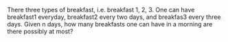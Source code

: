 There three types of breakfast, i.e. breakfast 1, 2, 3. One can have breakfast1 everyday, breakfast2 every two days, and breakfas3 every three days. Given n days, how many breakfasts one can have in a morning are there possibly at most?
